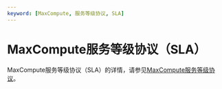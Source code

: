 ```yaml
---
keyword: [MaxCompute, 服务等级协议, SLA]
---
```


# MaxCompute服务等级协议（SLA）

MaxCompute服务等级协议（SLA）的详情，请参见[MaxCompute服务等级协议]()。


